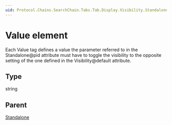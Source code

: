 ```yaml
---
uid: Protocol.Chains.SearchChain.Tabs.Tab.Display.Visibility.Standalone.Value
---
```


# Value element

Each Value tag defines a value the parameter referred to in the Standalone@pid attribute must have to toggle the visibility to the opposite setting of the one defined in the Visibility@default attribute.

## Type

string

## Parent

[Standalone](xref:Protocol.Chains.SearchChain.Tabs.Tab.Display.Visibility.Standalone)
